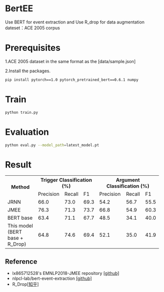 # BertEE
Use BERT for event extraction and Use R_drop for data augmentation
dateset：ACE 2005 corpus
# Prerequisites
1.ACE 2005 dataset in the same format as the [data/sample.json]

2.Install the packages.
```sh
pip install pytorch==1.0 pytorch_pretrained_bert==0.6.1 numpy
```
# Train
```sh
python train.py
```

# Evaluation
```sh
python eval.py --model_path=latest_model.pt
```

# Result
<table>	
  <tr>	
    <th rowspan="2">Method</th>	
    <th colspan="3">Trigger Classification (%)</th>	
    <th colspan="3">Argument Classification (%)</th>	
  </tr>	
  <tr>	
    <td>Precision</td>	
    <td>Recall</td>	
    <td>F1</td>	
    <td>Precision</td>	
    <td>Recall</td>	
    <td>F1</td>	
  </tr>	
  <tr>	
    <td>JRNN</td>	
    <td>66.0</td>	
    <td>73.0</td>	
    <td>69.3</td>	
    <td>54.2</td>	
    <td>56.7</td>	
    <td>55.5</td>	
  </tr>	
  <tr>	
    <td>JMEE</td>	
    <td>76.3</td>	
    <td>71.3</td>	
    <td>73.7</td>	
    <td>66.8</td>	
    <td>54.9</td>	
    <td>60.3</td>	
  </tr>	
  <tr>	
    <td>BERT base</td>	
    <td>63.4</td>	
    <td>71.1</td>	
    <td>67.7</td>	
    <td>48.5</td>	
    <td>34.1</td>	
    <td>40.0</td>	
  </tr>	
	<tr>	
    <td>This model (BERT base + R_Drop)</td>	
    <td>64.8</td>	
    <td>74.6</td>	
    <td>69.4</td>	
    <td>52.1</td>	
    <td>35.0</td>	
    <td>41.9</td>	
  </tr>	
</table>	

## Reference
* lx865712528's EMNLP2018-JMEE repository [[github]](https://github.com/lx865712528/EMNLP2018-JMEE)
* nlpcl-lab/bert-event-extraction [[github]](https://github.com/nlpcl-lab/bert-event-extraction)
* R_Drop[[知乎]](https://zhuanlan.zhihu.com/p/418305402)



